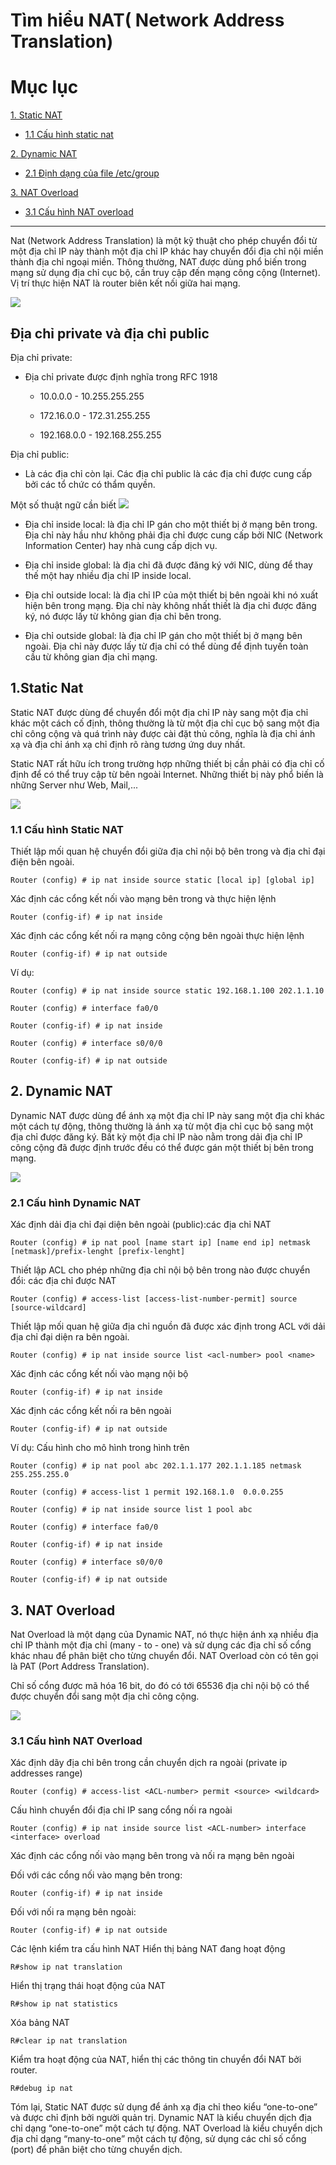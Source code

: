 # Tìm hiểu NAT( Network Address Translation)

# Mục lục 

[1. Static NAT](#1)

- [ 1.1 Cấu hình static nat](#1.1)

[2. Dynamic NAT](#2)

- [2.1 Định dạng của file /etc/group](#2.1)

[3. NAT Overload](#3)

- [3.1 Cấu hình NAT overload ](#3.1)


---

Nat (Network Address Translation) là một kỹ thuật cho phép chuyển đổi từ một địa chỉ IP này thành một địa chỉ IP khác hay chuyển đổi địa chỉ nội miền thành địa chỉ ngoại miền. Thông thường, NAT được dùng phổ biến trong mạng sử dụng địa chỉ cục bộ, cần truy cập đến mạng công cộng (Internet). Vị trí thực hiện NAT là router biên kết nối giữa hai mạng.

![](natimg/nat.png)

## Địa chỉ private và địa chỉ public
Địa chỉ private:
- Địa chỉ private được định nghĩa trong RFC 1918

    - 10.0.0.0 - 10.255.255.255

    - 172.16.0.0 - 172.31.255.255

    - 192.168.0.0 - 192.168.255.255

Địa chỉ public:
- Là các địa chỉ còn lại. Các địa chỉ public là các địa chỉ được cung cấp bởi các tổ chức có thẩm quyền.


Một số thuật ngữ cần biết
![](natimg/detail.png)

- Địa chỉ inside local: là địa chỉ IP gán cho một thiết bị ở mạng bên trong. Địa chỉ này hầu như không phải địa chỉ được cung cấp bởi NIC (Network Information Center) hay nhà cung cấp dịch vụ.

- Địa chỉ inside global: là địa chỉ đã được đăng ký với NIC, dùng để thay thế một hay nhiều địa chỉ IP inside local.

- Địa chỉ outside local: là địa chỉ IP của một thiết bị bên ngoài khi nó xuất hiện bên trong mạng. Địa chỉ này không nhất thiết là địa chỉ được đăng ký, nó được lấy từ không gian địa chỉ bên trong.

- Địa chỉ outside global: là địa chỉ IP gán cho một thiết bị ở mạng bên ngoài. Địa chỉ này được lấy từ địa chỉ có thể dùng để định tuyến toàn cầu từ không gian địa chỉ mạng.


## <a name="1"> 1.Static Nat </a>
Static NAT được dùng để chuyển đổi một địa chỉ IP này sang một địa chỉ khác một cách cố định, thông thường là từ một địa chỉ cục bộ sang một địa chỉ công cộng và quá trình này được cài đặt thủ công, nghĩa là địa chỉ ánh xạ và địa chỉ ánh xạ chỉ định rõ ràng tương ứng duy nhất.

Static NAT rất hữu ích trong trường hợp những thiết bị cần phải có địa chỉ cố định để có thể truy cập từ bên ngoài Internet. Những thiết bị này phổ biến là những Server như Web, Mail,...

![](natimg/static.png)

<a name ="1.1"></a>
### 1.1 Cấu hình Static NAT

Thiết lập mối quan hệ chuyển đổi giữa địa chỉ nội bộ bên trong và địa chỉ đại điện bên ngoài.

`Router (config) # ip nat inside source static [local ip] [global ip]`

Xác định các cổng kết nối vào mạng bên trong và thực hiện lệnh

`Router (config-if) # ip nat inside`

Xác định các cổng kết nối ra mạng công cộng bên ngoài thực hiện lệnh

`Router (config-if) # ip nat outside`

Ví dụ:


```
Router (config) # ip nat inside source static 192.168.1.100 202.1.1.10

Router (config) # interface fa0/0

Router (config-if) # ip nat inside

Router (config) # interface s0/0/0

Router (config-if) # ip nat outside
```

<a name ="2"></a>
## 2. Dynamic NAT

Dynamic NAT được dùng để ánh xạ một địa chỉ IP này sang một địa chỉ khác một cách tự động, thông thường là ánh xạ từ một địa chỉ cục bộ sang một địa chỉ được đăng ký. Bất kỳ một địa chỉ IP nào nằm trong dải địa chỉ IP công cộng đã được định trước đều có thể được gán một thiết bị bên trong mạng.

![](natimg/dynamic.png)

<a name ="2.1"></a>
### 2.1 Cấu hình Dynamic NAT
Xác định dải địa chỉ đại diện bên ngoài (public):các địa chỉ NAT

`Router (config) # ip nat pool [name start ip] [name end ip] netmask [netmask]/prefix-lenght [prefix-lenght]`

Thiết lập ACL cho phép những địa chỉ nội bộ bên trong nào được chuyển đổi: các địa chỉ được NAT

`Router (config) # access-list [access-list-number-permit] source [source-wildcard]`

Thiết lập mối quan hệ giữa địa chỉ nguồn đã được xác định trong ACL với dải địa chỉ đại diện ra bên ngoài.

`Router (config) # ip nat inside source list <acl-number> pool <name>`

Xác định các cổng kết nối vào mạng nội bộ

`Router (config-if) # ip nat inside`

Xác định các cổng kết nối ra bên ngoài

`Router (config-if) # ip nat outside`

Ví dụ: Cấu hình cho mô hình trong hình trên

```
Router (config) # ip nat pool abc 202.1.1.177 202.1.1.185 netmask 255.255.255.0

Router (config) # access-list 1 permit 192.168.1.0  0.0.0.255

Router (config) # ip nat inside source list 1 pool abc

Router (config) # interface fa0/0

Router (config-if) # ip nat inside

Router (config) # interface s0/0/0

Router (config-if) # ip nat outside
```

<a name ="3"></a>
## 3. NAT Overload
Nat Overload là một dạng của Dynamic NAT, nó thực hiện ánh xạ nhiều địa chỉ IP thành một địa chỉ (many - to - one) và sử dụng các địa chỉ số cổng khác nhau để phân biệt cho từng chuyển đổi. NAT Overload còn có tên gọi là PAT (Port Address Translation).

Chỉ số cổng được mã hóa 16 bit, do đó có tới 65536 địa chỉ nội bộ có thể được chuyển đổi sang một địa chỉ công cộng.

![](natimg/overload.png)


<a name ="3.1"></a>
### 3.1 Cấu hình NAT Overload
Xác định dãy địa chỉ bên trong cần chuyển dịch ra ngoài (private ip addresses range)

`Router (config) # access-list <ACL-number> permit <source> <wildcard>`

Cấu hình chuyển đổi địa chỉ IP sang cổng nối ra ngoài

`Router (config) # ip nat inside source list <ACL-number> interface <interface> overload`

Xác định các cổng nối vào mạng bên trong và nối ra mạng bên ngoài

Đối với các cổng nối vào mạng bên trong:

`Router (config-if) # ip nat inside`

Đối với nối ra mạng bên ngoài:

`Router (config-if) # ip nat outside`

Các lệnh kiểm tra cấu hình NAT
Hiển thị bảng NAT đang hoạt động

`R#show ip nat translation`

Hiển thị trạng thái hoạt động của NAT

`R#show ip nat statistics`

Xóa bảng NAT

`R#clear ip nat translation`

Kiểm tra hoạt động của NAT, hiển thị các thông tin chuyển đổi NAT bởi router.

`R#debug ip nat`

Tóm lại, Static NAT được sử dụng để ánh xạ địa chỉ theo kiểu “one-to-one” và được chỉ định bởi người quản trị. Dynamic NAT là kiểu chuyển dịch địa chỉ dạng “one-to-one” một cách tự động. NAT Overload là kiểu chuyển dịch địa chỉ dạng “many-to-one” một cách tự động, sử dụng các chỉ số cổng (port) để phân biệt cho từng chuyển dịch.